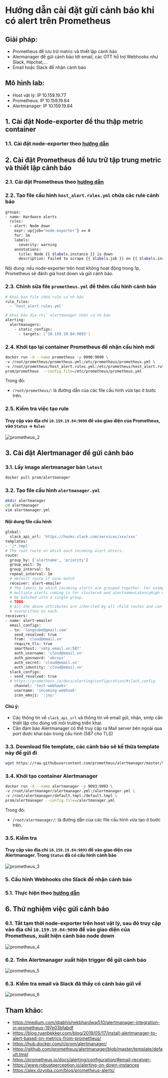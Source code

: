 # Hướng dẫn cài đặt gửi cảnh báo khi có alert trên Prometheus

## Giải pháp:
 - Prometheus để lưu trữ metric và thiết lập cảnh báo
 - Alermanager để gửi cảnh bảo tới email, các OTT hỗ trợ Webhooks như Slack, Hipchat,...
 - Email hoặc Slack để nhận cảnh báo


## Mô hình lab:
 - Host vật lý: IP 10.159.19.77
 - Prometheus: IP 10.159.19.84
 - Alertmanager: IP 10.159.19.84

## 1. Cài đặt Node-exporter để thu thập metric container
### 1.1. Cài đặt node-exporter theo [hướng dẫn](https://github.com/longsube/ghichep-minIO/blob/master/docs/monitorHost_nodexporter%2Bprometheus%2Bgrafana.md)

## 2. Cài đặt Prometheus để lưu trữ tập trung metric và thiết lập cảnh báo
### 2.1. Cài đặt Prometheus theo [hướng dẫn](https://github.com/longsube/ghichep-prometheus-v2/blob/master/docs/install_prometheus_container.md)

### 2.2. Tạo file cấu hình `host_alert.rules.yml` chứa các rule cảnh báo
```sh
groups:
- name: Hardware alerts
  rules:
  - alert: Node down
    expr: up{job="node-exporter"} == 0
    for: 1m
    labels:
      severity: warning
    annotations:
      title: Node {{ $labels.instance }} is down
      description: Failed to scrape {{ $labels.job }} on {{ $labels.instance }} for more than 1 minutes. Node seems down.
```
Nội dung: nếu node-exporter trên host không hoạt động trong 1p, Prometheus sẽ đánh giá host down và gửi cảnh báo.

### 2.3. Chỉnh sửa file `prometheus.yml` để thêm cấu hình cảnh báo
```sh
# Khai bao file chứa rule cảnh báo
rule_files:
  - 'host_alert.rules.yml'

# Khai báo địa chỉ alertmanager nhận cảnh báo
alerting:
  alertmanagers:
    - static_configs:
      - targets: ['10.159.19.84:9093']
```

### 2.4. Khởi tạo lại container Prometheus để nhận cấu hình mới
```sh
docker run -d --name prometheus -p 9090:9090 \
-v /root/prometheus/prometheus.yml:/etc/prometheus/prometheus.yml \
-v /root/prometheus/host_alert.rules.yml:/etc/prometheus/host_alert.rules.yml \
prom/prometheus  --config.file=/etc/prometheus/prometheus.yml
```
Trong đó:

 - `/root/prometheus/`: là đường dẫn của các file cấu hình vừa tạo ở bước trên.

### 2.5. Kiểm tra việc tạo rule
#### Truy cập vào địa chỉ `10.159.19.84:9090` để vào giao diện của Prometheus, vào `Status` -> `Rules`
![prometheus_2](../images/prometheus_2.png)

## 3. Cài đặt Alertmanager để gửi cảnh báo
### 3.1. Lấy image alertmanager bản `latest`
```sh
docker pull prom/alertmanager
```

### 3.2. Tạo file cấu hình `alertmanager.yml`
```sh
mkdir alertmanager
cd alertmanager
vim alertmanager.yml
```

#### Nội dung file cấu hình
```sh
global:
  slack_api_url: 'https://hooks.slack.com/services/xxx/xxx'
templates:
- '/*.tmpl'
# The root route on which each incoming alert enters.
route:
  group_by: ['alertname', 'priority']
  group_wait: 3s
  group_interval: 5s
  repeat_interval: 1m
  # default route if none match
  receiver: alert-emailer
  # The labels by which incoming alerts are grouped together. For example,
  # multiple alerts coming in for cluster=A and alertname=LatencyHigh would
  # be batched into a single group.
  # TODO:
  # All the above attributes are inherited by all child routes and can
  # overwritten on each.
receivers:
- name: alert-emailer
  email_configs:
  - to: 'longsube@gmail.com'
    send_resolved: true
    from: 'cloud@email.vn'
    require_tls: true
    smarthost: 'smtp.email.vn:587'
    auth_username: 'cloud@email.vn'
    auth_password: 'abcxyz'
    auth_secret: 'cloud@email.vn'
    auth_identity: 'cloud@email.vn'
  slack_configs:
  - send_resolved: true
  # https://prometheus.io/docs/alerting/configuration/#slack_config 
    channel: 'test-webhooks'
    username: 'incoming-webhook'
    icon_emoji: ':joy:'
```

#### Chú ý: 
 - Các thông tin về `slack_api_url` và thông tin về email gửi, nhận, smtp cần thiết lập cho đúng với môi trường triển khai.
 - Cần đảm bảo Alertmanager có thể truy cập ra Mail server bên ngoài qua port được khai báo trong cấu hình (587 cho TLS)

### 3.3. Download file template, các cảnh báo sẽ kế thừa template này để gửi đi
```sh
wget https://raw.githubusercontent.com/prometheus/alertmanager/master/template/default.tmpl
```

### 3.4. Khởi tạo container Alertmanager
```sh
docker run -d --name alertmanager -p 9093:9093 \
-v /root/alertmanager/alertmanager.yml:/alertmanager.yml \
-v /root/alertmanager/default.tmpl:/default.tmpl \
prom/alertmanager --config.file=/alertmanager.yml
```
Trong đó:

 - `/root/alertmanager/`: là đường dẫn của các file cấu hình vừa tạo ở bước trên.

### 3.5. Kiểm tra
#### Truy cập vào địa chỉ `10.159.19.84:9093` để vào giao diện của Alertmanager. Trong `Status` đã có cấu hình cảnh báo
![prometheus_3](../images/prometheus_3.png)

### 5. Cấu hình Webhooks cho Slack để nhận cảnh báo
### 5.1. Thực hiện theo [hướng dẫn](https://github.com/longsube/ghichep-OpenStack/blob/master/08-Ceilometer/operation/proxy_alarm_slack.md#2-c%E1%BA%A5u-h%C3%ACnh-slack)

## 6. Thử nghiệm việc gửi cảnh báo 
### 6.1. Tắt tạm thời node-exporter trên host vật lý, sau đó truy cập vào địa chỉ `10.159.19.84:9090` để vào giao diện của Prometheus, xuất hiện cảnh báo node down
![prometheus_4](../images/prometheus_4.png)

### 6.2. Trên Alertmanager xuất hiện trigger để gửi cảnh báo
![prometheus_5](../images/prometheus_5.png)

### 6.3. Kiểm tra email và Slack đã thấy có cảnh báo gửi về
![prometheus_6](../images/prometheus_6.png)

## Tham khảo:

- https://medium.com/@abhishekbhardwaj510/alertmanager-integration-in-prometheus-197e03bfabdf
- https://blog.ruanbekker.com/blog/2019/05/17/install-alertmanager-to-alert-based-on-metrics-from-prometheus/
- https://hub.docker.com/r/prom/alertmanager/
- https://github.com/prometheus/alertmanager/blob/master/template/default.tmpl
- https://prometheus.io/docs/alerting/configuration/#email-receiver-
- https://www.robustperception.io/alerting-on-down-instances
- https://alex.dzyoba.com/blog/prometheus-alerts/